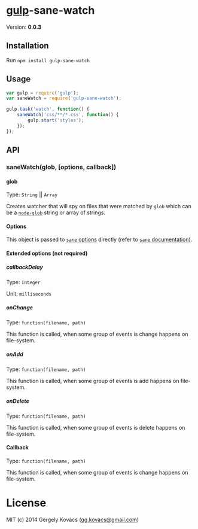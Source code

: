 # [gulp](https://github.com/gulpjs/gulp)-sane-watch
Version: **0.0.3**

## Installation

Run `npm install gulp-sane-watch`

## Usage

```js
var gulp = require('gulp');
var saneWatch = require('gulp-sane-watch');

gulp.task('watch', function() {
    saneWatch('css/**/*.css', function() {
        gulp.start('styles');
    }); 
});
```
## API

### saneWatch(glob, [options, callback])

#### glob
Type: `String` || `Array`

Creates watcher that will spy on files that were matched by `glob` which can be a
[`node-glob`](https://github.com/isaacs/node-glob) string or array of strings.

#### Options
This object is passed to [`sane` options](https://github.com/amasad/sane#api) directly (refer to [`sane` documentation](https://github.com/amasad/sane)).

#### Extended options (not required)

##### callbackDelay
Type: `Integer`

Unit: `milliseconds`

##### onChange
Type: `function(filename, path)`

This function is called, when some group of events is change happens on file-system.

##### onAdd
Type: `function(filename, path)`

This function is called, when some group of events is add happens on file-system.

##### onDelete
Type: `function(filename, path)`

This function is called, when some group of events is delete happens on file-system.

#### Callback 
Type: `function(filename, path)`

This function is called, when some group of events is change happens on file-system.

# License
MIT (c) 2014 Gergely Kovács (gg.kovacs@gmail.com)
